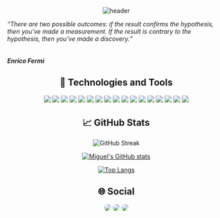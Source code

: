 <div align="center" >

![header](https://capsule-render.vercel.app/api?type=waving&color=auto&height=100&fontAlign=50&section=header&text=&fontSize=40)

</div>

<div align="begin" >

<em><q>There are two possible outcomes: if the result confirms the hypothesis, then you've made a measurement. If the result is contrary to the hypothesis, then you've made a discovery.</q></em>
  <br/>
  <br/>
  <br/>
  <strong><em>Enrico Fermi</em></strong>

</div>

<div align="center" dir="auto" <img style="max-width: 100%;">

## 🔧 Technologies and Tools

![](https://img.shields.io/badge/Ubuntu-E95420?style=for-the-badge&logo=ubuntu&logoColor=white)
![](https://img.shields.io/badge/Visual_Studio_Code-informational?style=for-the-badge&logo=visual%20studio&logoColor=white)
![](https://img.shields.io/badge/C%2B%2B-00599C?style=for-the-badge&logo=c%2B%2B&logoColor=white)
![](https://img.shields.io/badge/Python-14354C?style=for-the-badge&logo=python&logoColor=white)
![](https://img.shields.io/badge/R-276DC3?style=for-the-badge&logo=r&logoColor=white)
![](https://img.shields.io/badge/JavaScript-323330?style=for-the-badge&logo=javascript&logoColor=F7DF1E)
![](https://img.shields.io/badge/HTML5-E34F26?style=for-the-badge&logo=html5&logoColor=white)
![](https://img.shields.io/badge/CSS3-1572B6?style=for-the-badge&logo=css3&logoColor=white)
![](https://img.shields.io/badge/Django-092E20?style=for-the-badge&logo=django&logoColor=white)
![](https://img.shields.io/badge/React-20232A?style=for-the-badge&logo=react&logoColor=61DAFB)
![](	https://img.shields.io/badge/Node.js-43853D?style=for-the-badge&logo=node.js&logoColor=white)
![](https://img.shields.io/badge/Bootstrap-563D7C?style=for-the-badge&logo=bootstrap&logoColor=white)
![](https://img.shields.io/badge/PostgreSQL-316192?style=for-the-badge&logo=postgresql&logoColor=white)
![](	https://img.shields.io/badge/MongoDB-4EA94B?style=for-the-badge&logo=mongodb&logoColor=white)
![](	https://img.shields.io/badge/MySQL-005C84?style=for-the-badge&logo=mysql&logoColor=white)
![](https://img.shields.io/badge/Google_Cloud-4285F4?style=for-the-badge&logo=google-cloud&logoColor=white)
![](https://img.shields.io/badge/Amazon_AWS-232F3E?style=for-the-badge&logo=amazon-aws&logoColor=white)

</div>

<div align="center" dir="auto" <img style="max-width: 100%;">

## &#x1f4c8; GitHub Stats

![GitHub Streak](https://streak-stats.demolab.com/?user=spacemc2)

[![Miguel's GitHub stats](https://github-readme-stats-pi-seven-39.vercel.app/api?username=spacemc2&show_icons=true&theme=transparent)](https://github.com/anuraghazra/github-readme-stats)

[![Top Langs](https://github-readme-stats-pi-seven-39.vercel.app/api/top-langs/?username=spacemc2&hide_progress=true)](https://github.com/anuraghazra/github-readme-stats)
</div>







<div align="center">
  
  ## 🌐 Social 
  
  <a href="https://www.linkedin.com/in/mtacosta/" target="_blank"><img src="https://img.shields.io/badge/-LinkedIn-%230077B5?style=for-the-badge&logo=linkedin&logoColor=white" style="border-radius: 30px" target="_blank"></a> 
    <a href="https://www.kaggle.com/migueltorresacosta" target="_blank"><img src="https://img.shields.io/badge/Kaggle-20BEFF?style=for-the-badge&logo=Kaggle&logoColor=white" style="border-radius: 30px" target="_blank"></a> 
  <a href="https://mtorresroadby.com/" target="_blank"><img src="https://img.shields.io/badge/website-000000?style=for-the-badge&logo=About.me&logoColor=white" style="border-radius: 30px" target="_blank"></a> 
</div>
